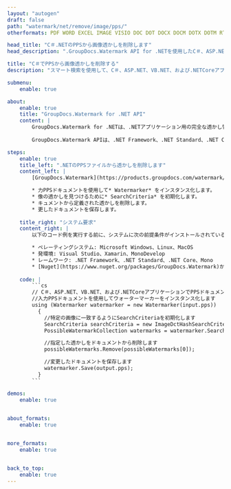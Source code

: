 ```yaml
---
layout: "autogen"
draft: false
path: "watermark/net/remove/image/pps/"
otherformats: PDF WORD EXCEL IMAGE VISIO DOC DOT DOCX DOCM DOTX DOTM RTF TXT XLSX XLSM XLTM XLT XLTX XLS XLSB XLAM SXC PPTX PPTM PPSX PPSM POTM POT POTX PPT ODT BMP GIF JPEG JP2 PNG TIFF WEBP VSD VDX VSDX VSTX VSX VSSX VSDM VSSM VSTM VTX VDW VSS VST

head_title: "C＃.NETのPPSから画像透かしを削除します"
head_description: ".GroupDocs.Watermark API for .NETを使用したC＃、ASP.NET、VB.NET、および.NET Coreアプリケーション内のスマート検索を使用して、PPSドキュメントから画像の透かしを検索して削除するNETライブラリ."

title: "C＃でPPSから画像透かしを削除する"
description: "スマート検索を使用して、C＃、ASP.NET、VB.NET、および.NETCoreアプリケーション内からPPSドキュメントから画像透かしを見つけて削除します。ドキュメントから指定された透かしを検索および削除するための検索基準を定義します."

submenu:
    enable: true

about:
    enable: true
    title: "GroupDocs.Watermark for .NET API"
    content: |
        GroupDocs.Watermark for .NETは、.NETアプリケーション用の完全な透かし管理ソリューションです。開発者は、次のような透かし操作操作をすばやく実行できます。すべての一般的なファイル形式のドキュメント内から、さまざまな種類の透かしを追加、編集、検索、および削除します。 PDF、Microsoft Word、Excel、PowerPoint、Visio、Eメール、画像形式など、さまざまなドキュメントのテキストと画像の透かしの操作をサポートしています。
        
        GroupDocs.Watermark APIは、.NET Framework、.NET Standard、.NET Core、Mono、Xamarinを含むすべての主要なオペレーティングシステムとプラットフォームで十分にサポートされています。

steps:
    enable: true
    title_left: ".NETのPPSファイルから透かしを削除します"
    content_left: |
        [GroupDocs.Watermark](https://products.groupdocs.com/watermark/net/)を使用すると、.NET開発者は、いくつかの簡単な手順を実装することで、アプリケーションからテキスト形式の透かしを簡単に検索して削除できます。

        * 力PPSドキュメントを使用して* Watermarker* をインスタンス化します。
        * 像の透かしを見つけるために* SearchCriteria* を初期化します。
        * キュメントから定義された透かしを削除します。
        * 更したドキュメントを保存します。
        
    title_right: "システム要求"
    content_right: |
        以下のコード例を実行する前に、システムに次の前提条件がインストールされていることを確認してください。

        * ペレーティングシステム: Microsoft Windows、Linux、MacOS
        * 発環境: Visual Studio、Xamarin、MonoDevelop
        * レームワーク: .NET Framework、.NET Standard、.NET Core、Mono
        * [Nuget](https://www.nuget.org/packages/GroupDocs.Watermark)から最新バージョンのGroupDocs.Watermarkfor.NETをダウンロードします。
        
    code: |
        ```cs
        // C＃、ASP.NET、VB.NET、および.NETCoreアプリケーションでPPSドキュメントから画像透かしを検索して削除します
        //入力PPSドキュメントを使用してウォーターマーカーをインスタンス化します
        using (Watermarker watermarker = new Watermarker(input.pps))
          {
            //特定の画像に一致するようにSearchCriteriaを初期化します
            SearchCriteria searchCriteria = new ImageDctHashSearchCriteria(logo.png);
            PossibleWatermarkCollection watermarks = watermarker.Search(searchCriteria);

            //指定した透かしをドキュメントから削除します
            possibleWatermarks.Remove(possibleWatermarks[0]);

            //変更したドキュメントを保存します
            watermarker.Save(output.pps);
          }
        ```        

demos:
    enable: true
        

about_formats:
    enable: true


more_formats:
    enable: true


back_to_top:
    enable: true
---
```

